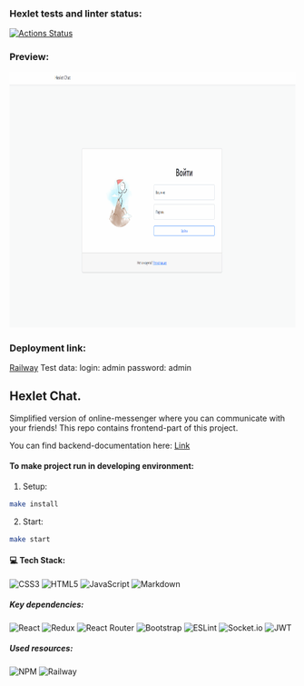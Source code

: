 ### Hexlet tests and linter status:
[![Actions Status](https://github.com/ViktorFAlex/frontend-project-12/workflows/hexlet-check/badge.svg)](https://github.com/ViktorFAlex/frontend-project-12/actions)

### Preview:
<img src="https://github.com/ViktorFAlex/projects-previews/blob/main/chat.gif" width="800" height="450">

### Deployment link:
[Railway](https://frontend-project-12-production-5b59.up.railway.app/)
Test data:
login: admin
password: admin

## Hexlet Chat.
Simplified version of online-messenger where you can communicate with your friends!
This repo contains frontend-part of this project.

You can find backend-documentation here: 
[Link](https://github.com/hexlet-components/project-js-chat-backend)

#### To make project run in developing environment:
1) Setup:
```bash
make install
```
2) Start:
```bash
make start
```

#### 💻 Tech Stack:  
![CSS3](https://img.shields.io/badge/css3-%231572B6.svg?style=flat-square&logo=css3&logoColor=white) ![HTML5](https://img.shields.io/badge/html5-%23E34F26.svg?style=flat-square&logo=html5&logoColor=white) ![JavaScript](https://img.shields.io/badge/javascript-%23323330.svg?style=flat-square&logo=javascript&logoColor=%23F7DF1E) ![Markdown](https://img.shields.io/badge/markdown-%23000000.svg?style=flat-square&logo=markdown&logoColor=white)
##### Key dependencies:
![React](https://img.shields.io/badge/react-%2320232a.svg?style=flat-square&logo=react&logoColor=%2361DAFB) ![Redux](https://img.shields.io/badge/redux-%23593d88.svg?style=flat-square&logo=redux&logoColor=white) ![React Router](https://img.shields.io/badge/React_Router-CA4245?style=flat-square&logo=react-router&logoColor=white)
![Bootstrap](https://img.shields.io/badge/bootstrap-%23563D7C.svg?style=flat-square&logo=bootstrap&logoColor=white) ![ESLint](https://img.shields.io/badge/ESLint-4B3263?style=flat-square&logo=eslint&logoColor=white) ![Socket.io](https://img.shields.io/badge/Socket.io-black?style=flat-square&logo=socket.io&badgeColor=010101) ![JWT](https://img.shields.io/badge/JWT-black?style=flat-square&logo=JSON%20web%20tokens)
##### Used resources:
![NPM](https://img.shields.io/badge/NPM-%23000000.svg?style=flat-square&logo=npm&logoColor=white) ![Railway](https://img.shields.io/badge/Railway-0B0D0E?logo=railway&style=flat-square)
